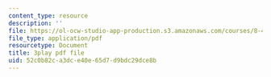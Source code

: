 ```yaml
---
content_type: resource
description: ''
file: https://ol-ocw-studio-app-production.s3.amazonaws.com/courses/8-421-atomic-and-optical-physics-i-spring-2014/52c0b82ca3dce40e65d7d9bdc29dce8b_ol2GRkRam4k.pdf
file_type: application/pdf
resourcetype: Document
title: 3play pdf file
uid: 52c0b82c-a3dc-e40e-65d7-d9bdc29dce8b
---
```

